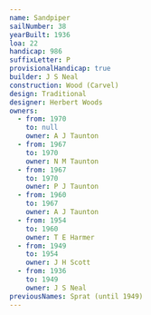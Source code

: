 ```yaml
---
name: Sandpiper
sailNumber: 38
yearBuilt: 1936
loa: 22
handicap: 986
suffixLetter: P
provisionalHandicap: true
builder: J S Neal
construction: Wood (Carvel)
design: Traditional
designer: Herbert Woods
owners:
  - from: 1970
    to: null
    owner: A J Taunton
  - from: 1967
    to: 1970
    owner: N M Taunton
  - from: 1967
    to: 1970
    owner: P J Taunton
  - from: 1960
    to: 1967
    owner: A J Taunton
  - from: 1954
    to: 1960
    owner: T E Harmer
  - from: 1949
    to: 1954
    owner: J H Scott
  - from: 1936
    to: 1949
    owner: J S Neal
previousNames: Sprat (until 1949)
---
```

